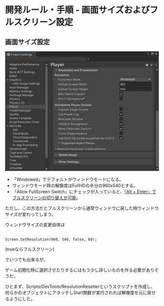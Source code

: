 # 開発ルール・手順 - 画面サイズおよびフルスクリーン設定

## 画面サイズ設定

![設定画面](./img/screen_size_01.png)

- 「Windowed」でデフォルトがウィンドウモードになる。
- ウィンドウモード時の解像度はFullHDの半分の960x540とする。
- 「Allow FullScreen Switch」にチェックが入っていると、[「Alt + Enter」でフルスクリーンの切り替えが可能](https://santerabyte.com/unity-allow-fullscreen-switch/)。

ただし、この方法だとフルスクリーンから通常ウィンドウに戻した時ウィンドウサイズが変わってしまう。

ウィンドウサイズの変更自体は

```

Screen.SetResolution(960, 540, false, 60);

```

(trueならフルスクリーン)

でいつでも出来るが、

ゲーム初期化時に選択させたりするにはもう少し詳しいものを作る必要がありそうだ。

ひとまず、Scripts/DevTools/ResolutionResetterというスクリプトを作成し、何らかのオブジェクトにアタッチしStart関数が実行されれば解像度を元に戻せるようにした。